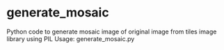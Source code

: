 # generate_mosaic
Python code to generate mosaic image of original image from tiles image library using PIL
Usage: generate_mosaic.py <original image> <tiles image library dir>
